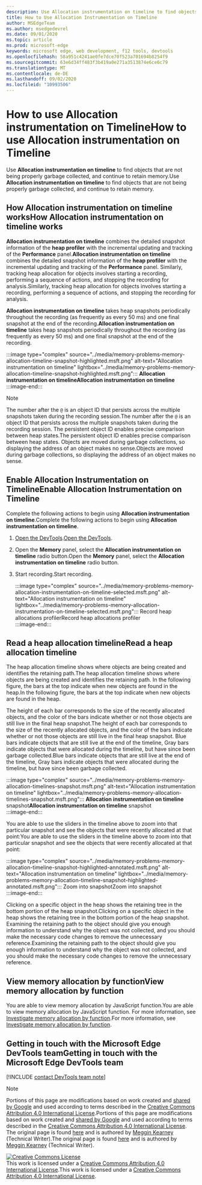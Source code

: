 ```yaml
---
description: Use Allocation instrumentation on timeline to find objects that are not being properly garbage collected, and continue to retain memory.
title: How to Use Allocation Instrumentation on Timeline
author: MSEdgeTeam
ms.author: msedgedevrel
ms.date: 09/01/2020
ms.topic: article
ms.prod: microsoft-edge
keywords: microsoft edge, web development, f12 tools, devtools
ms.openlocfilehash: 58a951c4241ae0fe7dce70f523a701694b8254f9
ms.sourcegitcommit: 63e6d34ff483f3b419a0e271a3513874e6ce6c79
ms.translationtype: MT
ms.contentlocale: de-DE
ms.lasthandoff: 09/02/2020
ms.locfileid: "10993506"
---
```

<!-- Copyright Meggin Kearney 

   Licensed under the Apache License, Version 2.0 (the "License");
   you may not use this file except in compliance with the License.
   You may obtain a copy of the License at

       https://www.apache.org/licenses/LICENSE-2.0

   Unless required by applicable law or agreed to in writing, software
   distributed under the License is distributed on an "AS IS" BASIS,
   WITHOUT WARRANTIES OR CONDITIONS OF ANY KIND, either express or implied.
   See the License for the specific language governing permissions and
   limitations under the License. -->

# <span data-ttu-id="c51e1-104">How to use Allocation instrumentation on Timeline</span><span class="sxs-lookup"><span data-stu-id="c51e1-104">How to use Allocation instrumentation on Timeline</span></span>  

<span data-ttu-id="c51e1-105">Use **Allocation instrumentation on timeline** to find objects that are not being properly garbage collected, and continue to retain memory.</span><span class="sxs-lookup"><span data-stu-id="c51e1-105">Use **Allocation instrumentation on timeline** to find objects that are not being properly garbage collected, and continue to retain memory.</span></span>  

## <span data-ttu-id="c51e1-106">How Allocation instrumentation on timeline works</span><span class="sxs-lookup"><span data-stu-id="c51e1-106">How Allocation instrumentation on timeline works</span></span>  

<span data-ttu-id="c51e1-107">**Allocation instrumentation on timeline** combines the detailed snapshot information of the **heap profiler** with the incremental updating and tracking of the **Performance** panel.</span><span class="sxs-lookup"><span data-stu-id="c51e1-107">**Allocation instrumentation on timeline** combines the detailed snapshot information of the **heap profiler** with the incremental updating and tracking of the **Performance** panel.</span></span>  <span data-ttu-id="c51e1-108">Similarly, tracking heap allocation for objects involves starting a recording, performing a sequence of actions, and stopping the recording for analysis.</span><span class="sxs-lookup"><span data-stu-id="c51e1-108">Similarly, tracking heap allocation for objects involves starting a recording, performing a sequence of actions, and stopping the recording for analysis.</span></span>  

<!--todo: add profile memory problems (heap profiler) section when available  -->  
<!--todo: add profile evaluate performance (Performance panel) section when available  -->  

<span data-ttu-id="c51e1-109">**Allocation instrumentation on timeline** takes heap snapshots periodically throughout the recording \(as frequently as every 50 ms\) and one final snapshot at the end of the recording.</span><span class="sxs-lookup"><span data-stu-id="c51e1-109">**Allocation instrumentation on timeline** takes heap snapshots periodically throughout the recording \(as frequently as every 50 ms\) and one final snapshot at the end of the recording.</span></span>  

:::image type="complex" source="../media/memory-problems-memory-allocation-timeline-snapshot-highlighted.msft.png" alt-text="Allocation instrumentation on timeline" lightbox="../media/memory-problems-memory-allocation-timeline-snapshot-highlighted.msft.png":::
   **<span data-ttu-id="c51e1-111">Allocation instrumentation on timeline</span><span class="sxs-lookup"><span data-stu-id="c51e1-111">Allocation instrumentation on timeline</span></span>**  
:::image-end:::  

> [!NOTE]
> <span data-ttu-id="c51e1-112">The number after the `@` is an object ID that persists across the multiple snapshots taken during the recording session.</span><span class="sxs-lookup"><span data-stu-id="c51e1-112">The number after the `@` is an object ID that persists across the multiple snapshots taken during the recording session.</span></span>  <span data-ttu-id="c51e1-113">The persistent object ID enables precise comparison between heap states.</span><span class="sxs-lookup"><span data-stu-id="c51e1-113">The persistent object ID enables precise comparison between heap states.</span></span>  <span data-ttu-id="c51e1-114">Objects are moved during garbage collections, so displaying the address of an object makes no sense.</span><span class="sxs-lookup"><span data-stu-id="c51e1-114">Objects are moved during garbage collections, so displaying the address of an object makes no sense.</span></span>  

## <span data-ttu-id="c51e1-115">Enable Allocation Instrumentation on Timeline</span><span class="sxs-lookup"><span data-stu-id="c51e1-115">Enable Allocation Instrumentation on Timeline</span></span>  

<span data-ttu-id="c51e1-116">Complete the following actions to begin using **Allocation instrumentation on timeline**.</span><span class="sxs-lookup"><span data-stu-id="c51e1-116">Complete the following actions to begin using **Allocation instrumentation on timeline**.</span></span>  

1.  <span data-ttu-id="c51e1-117">[Open the DevTools][DevtoolsOpenIndex].</span><span class="sxs-lookup"><span data-stu-id="c51e1-117">[Open the DevTools][DevtoolsOpenIndex].</span></span>  
1.  <span data-ttu-id="c51e1-118">Open the **Memory** panel, select the **Allocation instrumentation on timeline** radio button.</span><span class="sxs-lookup"><span data-stu-id="c51e1-118">Open the **Memory** panel, select the **Allocation instrumentation on timeline** radio button.</span></span>  
1.  <span data-ttu-id="c51e1-119">Start recording.</span><span class="sxs-lookup"><span data-stu-id="c51e1-119">Start recording.</span></span>  
    
    :::image type="complex" source="../media/memory-problems-memory-allocation-instrumentation-on-timeline-selected.msft.png" alt-text="Allocation instrumentation on timeline" lightbox="../media/memory-problems-memory-allocation-instrumentation-on-timeline-selected.msft.png":::
       <span data-ttu-id="c51e1-121">Record heap allocations profiler</span><span class="sxs-lookup"><span data-stu-id="c51e1-121">Record heap allocations profiler</span></span>  
    :::image-end:::  
    
## <span data-ttu-id="c51e1-122">Read a heap allocation timeline</span><span class="sxs-lookup"><span data-stu-id="c51e1-122">Read a heap allocation timeline</span></span>  

<span data-ttu-id="c51e1-123">The heap allocation timeline shows where objects are being created and identifies the retaining path.</span><span class="sxs-lookup"><span data-stu-id="c51e1-123">The heap allocation timeline shows where objects are being created and identifies the retaining path.</span></span>  <span data-ttu-id="c51e1-124">In the following figure, the bars at the top indicate when new objects are found in the heap.</span><span class="sxs-lookup"><span data-stu-id="c51e1-124">In the following figure, the bars at the top indicate when new objects are found in the heap.</span></span>  

<span data-ttu-id="c51e1-125">The height of each bar corresponds to the size of the recently allocated objects, and the color of the bars indicate whether or not those objects are still live in the final heap snapshot.</span><span class="sxs-lookup"><span data-stu-id="c51e1-125">The height of each bar corresponds to the size of the recently allocated objects, and the color of the bars indicate whether or not those objects are still live in the final heap snapshot.</span></span>  <span data-ttu-id="c51e1-126">Blue bars indicate objects that are still live at the end of the timeline, Gray bars indicate objects that were allocated during the timeline, but have since been garbage collected.</span><span class="sxs-lookup"><span data-stu-id="c51e1-126">Blue bars indicate objects that are still live at the end of the timeline, Gray bars indicate objects that were allocated during the timeline, but have since been garbage collected.</span></span>  

:::image type="complex" source="../media/memory-problems-memory-allocation-timelines-snapshot.msft.png" alt-text="Allocation instrumentation on timeline" lightbox="../media/memory-problems-memory-allocation-timelines-snapshot.msft.png":::
   <span data-ttu-id="c51e1-128">**Allocation instrumentation on timeline** snapshot</span><span class="sxs-lookup"><span data-stu-id="c51e1-128">**Allocation instrumentation on timeline** snapshot</span></span>  
:::image-end:::  

<!--In the following figure, an action was performed 3 times.  The sample program caches five objects, so the last five blue bars are expected.  But the left-most blue bar indicates a potential problem.  -->  
<!--todo: redo figure 4 with multiple click actions  -->  

<span data-ttu-id="c51e1-129">You are able to use the sliders in the timeline above to zoom into that particular snapshot and see the objects that were recently allocated at that point:</span><span class="sxs-lookup"><span data-stu-id="c51e1-129">You are able to use the sliders in the timeline above to zoom into that particular snapshot and see the objects that were recently allocated at that point:</span></span>  

:::image type="complex" source="../media/memory-problems-memory-allocation-timeline-snapshot-highlighted-annotated.msft.png" alt-text="Allocation instrumentation on timeline" lightbox="../media/memory-problems-memory-allocation-timeline-snapshot-highlighted-annotated.msft.png":::
   <span data-ttu-id="c51e1-131">Zoom into snapshot</span><span class="sxs-lookup"><span data-stu-id="c51e1-131">Zoom into snapshot</span></span>  
:::image-end:::  

<span data-ttu-id="c51e1-132">Clicking on a specific object in the heap shows the retaining tree in the bottom portion of the heap snapshot.</span><span class="sxs-lookup"><span data-stu-id="c51e1-132">Clicking on a specific object in the heap shows the retaining tree in the bottom portion of the heap snapshot.</span></span>  <span data-ttu-id="c51e1-133">Examining the retaining path to the object should give you enough information to understand why the object was not collected, and you should make the necessary code changes to remove the unnecessary reference.</span><span class="sxs-lookup"><span data-stu-id="c51e1-133">Examining the retaining path to the object should give you enough information to understand why the object was not collected, and you should make the necessary code changes to remove the unnecessary reference.</span></span>  

## <span data-ttu-id="c51e1-134">View memory allocation by function</span><span class="sxs-lookup"><span data-stu-id="c51e1-134">View memory allocation by function</span></span>  

<span data-ttu-id="c51e1-135">You are able to view memory allocation by JavaScript function.</span><span class="sxs-lookup"><span data-stu-id="c51e1-135">You are able to view memory allocation by JavaScript function.</span></span>  <span data-ttu-id="c51e1-136">For more information, see [Investigate memory allocation by function][DevtoolsMemoryProblemsIndexInvestigateMemoryAllocationFunction].</span><span class="sxs-lookup"><span data-stu-id="c51e1-136">For more information, see [Investigate memory allocation by function][DevtoolsMemoryProblemsIndexInvestigateMemoryAllocationFunction].</span></span>  

## <span data-ttu-id="c51e1-137">Getting in touch with the Microsoft Edge DevTools team</span><span class="sxs-lookup"><span data-stu-id="c51e1-137">Getting in touch with the Microsoft Edge DevTools team</span></span>  

[!INCLUDE [contact DevTools team note](../includes/contact-devtools-team-note.md)]  

<!-- links -->  

[DevToolsOpenIndex]: ../open.md "Open Microsoft Edge (Chromium) DevTools | Microsoft Docs"
[DevtoolsMemoryProblemsIndexInvestigateMemoryAllocationFunction]: ./index.md#investigate-memory-allocation-by-function "Investigate memory allocation by function - Fix Memory Problems | Microsoft Docs"  

<!--[HeapProfiler]: ./heap-snapshots.md "How to Record Heap Snapshots"  -->  
<!--[PerformancePanel]: ../profile/evaluate-performance/timeline-tool ""  -->  

[MicrosoftEdgeChannel]: https://www.microsoftedgeinsider.com/download "Download a Microsoft Edge Channel"  

> [!NOTE]
> <span data-ttu-id="c51e1-141">Portions of this page are modifications based on work created and [shared by Google][GoogleSitePolicies] and used according to terms described in the [Creative Commons Attribution 4.0 International License][CCA4IL].</span><span class="sxs-lookup"><span data-stu-id="c51e1-141">Portions of this page are modifications based on work created and [shared by Google][GoogleSitePolicies] and used according to terms described in the [Creative Commons Attribution 4.0 International License][CCA4IL].</span></span>  
> <span data-ttu-id="c51e1-142">The original page is found [here](https://developers.google.com/web/tools/chrome-devtools/memory-problems/allocation-profiler) and is authored by [Meggin Kearney][MegginKearney] \(Technical Writer\).</span><span class="sxs-lookup"><span data-stu-id="c51e1-142">The original page is found [here](https://developers.google.com/web/tools/chrome-devtools/memory-problems/allocation-profiler) and is authored by [Meggin Kearney][MegginKearney] \(Technical Writer\).</span></span>  

[![Creative Commons License][CCby4Image]][CCA4IL]  
<span data-ttu-id="c51e1-144">This work is licensed under a [Creative Commons Attribution 4.0 International License][CCA4IL].</span><span class="sxs-lookup"><span data-stu-id="c51e1-144">This work is licensed under a [Creative Commons Attribution 4.0 International License][CCA4IL].</span></span>  

[CCA4IL]: https://creativecommons.org/licenses/by/4.0  
[CCby4Image]: https://i.creativecommons.org/l/by/4.0/88x31.png  
[GoogleSitePolicies]: https://developers.google.com/terms/site-policies  
[KayceBasques]: https://developers.google.com/web/resources/contributors/kaycebasques  
[MegginKearney]: https://developers.google.com/web/resources/contributors/megginkearney  
